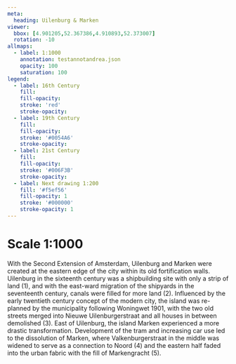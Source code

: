 ```yaml
---
meta:
  heading: Uilenburg & Marken
viewer:
  bbox: [4.901205,52.367386,4.910893,52.373007]
  rotation: -10
allmaps:
  - label: 1:1000
    annotation: testannotandrea.json
    opacity: 100
    saturation: 100
legend:
  - label: 16th Century
    fill:
    fill-opacity:
    stroke: 'red'
    stroke-opacity:
  - label: 19th Century
    fill:
    fill-opacity:
    stroke: '#0054A6'
    stroke-opacity:
  - label: 21st Century
    fill:
    fill-opacity:
    stroke: '#006F3B'
    stroke-opacity:
  - label: Next drawing 1:200
    fill: '#f5ef56'
    fill-opacity: 1
    stroke: '#000000'
    stroke-opacity: 1
---
```

# Scale 1:1000
With the Second Extension of Amsterdam, Uilenburg and Marken were created at the eastern edge of the city within its old fortification walls. Uilenburg in the sixteenth century was a shipbuilding site with only a strip of land (1), and with the east-ward migration of the shipyards in the seventeenth century, canals were filled for more land (2). Influenced by the early twentieth century concept of the modern city, the island was re-planned by the municipality following Woningwet 1901, with the two old streets merged into Nieuwe Uilenburgerstraat and all houses in between demolished (3). East of Uilenburg, the island Marken experienced a more drastic transformation. Development of the tram and increasing car use led to the dissolution of Marken, where Valkenburgerstraat in the middle was widened to serve as a connection to Noord (4) and the eastern half faded into the urban fabric with the fill of Markengracht (5).
